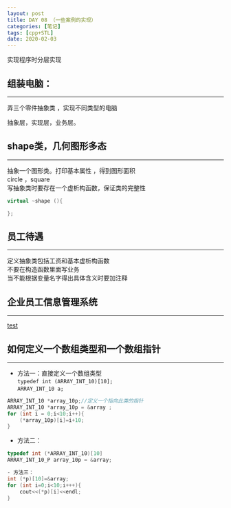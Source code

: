 ```yaml
---
layout: post
title: DAY 08 （一些案例的实现）
categories: [笔记]
tags: [cpp+STL]
date: 2020-02-03
---
```


实现程序时分层实现

## 组装电脑：
***
弄三个零件抽象类 ，实现不同类型的电脑

抽象层，实现层，业务层。

## shape类，几何图形多态
***
抽象一个图形类。打印基本属性 ，得到图形面积  
circle ，square      
写抽象类时要存在一个虚析构函数，保证类的完整性
```cpp
virtual ~shape (){

};
```
## 员工待遇
***
定义抽象类包括工资和基本虚析构函数  
不要在构造函数里面写业务  
当不能根据变量名字得出具体含义时要加注释  

## 企业员工信息管理系统
***
[test](/public/image/test.jpg)

## 如何定义一个数组类型和一个数组指针
***

- 方法一：直接定义一个数组类型  
```typedef int (ARRAY_INT_10)[10];```  
```ARRAY_INT_10 a;```  
```cpp
ARRAY_INT_10 *array_10p;//定义一个指向此类的指针    
ARRAY_INT_10 *array_10p = &array ;
for (int i = 0;i<10;i++){
    (*array_10p)[i]=i+10;
}
```
- 方法二：
```cpp
typedef int (*ARRAY_INT_10)[10]
ARRAY_INT_10_P array_10p = &array;

- 方法三：
int (*p)[10]=&array;
for (int i=0;i<10;i+++){
    cout<<(*p)[i]<<endl;
}
```







